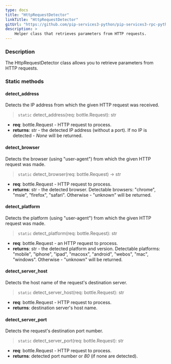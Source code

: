 ```yaml
---
type: docs
title: "HttpRequestDetector"
linkTitle: "HttpRequestDetector"
gitUrl: "https://github.com/pip-services3-python/pip-services3-rpc-python"
description: >
    Helper class that retrieves parameters from HTTP requests.
---
```


### Description

The HttpRequestDetector class allows you to retrieve parameters from HTTP requests. 

### Static methods

#### detect_address
Detects the IP address from which the given HTTP request was received.

> `static` detect_address(req: bottle.Request): str

- **req**: bottle.Request - HTTP request to process.
- **returns**: str - the detected IP address (without a port). If no IP is detected - *None* will be returned.


#### detect_browser
Detects the browser (using "user-agent") from which the given HTTP request was made.

> `static` detect_browser(req: bottle.Request) -> str

- **req**: bottle.Request - HTTP request to process.
- **returns**: str - the detected browser. Detectable browsers: "chrome", "msie", "firefox", "safari". Otherwise - "unknown" will be returned.


#### detect_platform
Detects the platform (using "user-agent") from which the given HTTP request was made.

> `static` detect_platform(req: bottle.Request): str

- **req**: bottle.Request - an HTTP request to process.
- **returns**: str - the detected platform and version. Detectable platforms: "mobile", "iphone",
"ipad",  "macosx", "android",  "webos", "mac", "windows". Otherwise - "unknown" will
be returned.


#### detect_server_host
Detects the host name of the request's destination server.

> `static` detect_server_host(req: bottle.Request): str

- **req**: bottle.Request - HTTP request to process.
- **returns**: destination server's host name.


#### detect_server_port
Detects the request's destination port number.

> `static` detect_server_port(req: bottle.Request): str

- **req**: bottle.Request - HTTP request to process.
- **returns**: detected port number or *80* (if none are detected).

